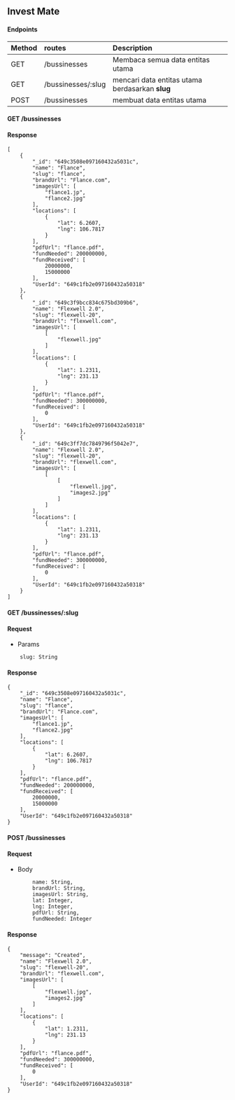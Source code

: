 
## Invest Mate

#### Endpoints



| Method | routes     | Description                       |
| :-------- | :------- | :-------------------------------- |
| GET      | /bussinesses | Membaca semua data entitas utama |
| GET      | /bussinesses/:slug | mencari data entitas utama berdasarkan **slug** |
| POST      | /bussinesses | membuat data entitas utama |

#### GET /bussinesses

#### Response
```https
[
    {
        "_id": "649c3508e097160432a5031c",
        "name": "Flance",
        "slug": "flance",
        "brandUrl": "Flance.com",
        "imagesUrl": [
            "flance1.jp",
            "flance2.jpg"
        ],
        "locations": [
            {
                "lat": 6.2607,
                "lng": 106.7817
            }
        ],
        "pdfUrl": "flance.pdf",
        "fundNeeded": 200000000,
        "fundReceived": [
            20000000,
            15000000
        ],
        "UserId": "649c1fb2e097160432a50318"
    },
    {
        "_id": "649c3f9bcc834c675bd309b6",
        "name": "Flexwell 2.0",
        "slug": "flexwell-20",
        "brandUrl": "flexwell.com",
        "imagesUrl": [
            [
                "flexwell.jpg"
            ]
        ],
        "locations": [
            {
                "lat": 1.2311,
                "lng": 231.13
            }
        ],
        "pdfUrl": "flance.pdf",
        "fundNeeded": 300000000,
        "fundReceived": [
            0
        ],
        "UserId": "649c1fb2e097160432a50318"
    },
    {
        "_id": "649c3ff7dc7849796f5042e7",
        "name": "Flexwell 2.0",
        "slug": "flexwell-20",
        "brandUrl": "flexwell.com",
        "imagesUrl": [
            [
                [
                    "flexwell.jpg",
                    "images2.jpg"
                ]
            ]
        ],
        "locations": [
            {
                "lat": 1.2311,
                "lng": 231.13
            }
        ],
        "pdfUrl": "flance.pdf",
        "fundNeeded": 300000000,
        "fundReceived": [
            0
        ],
        "UserId": "649c1fb2e097160432a50318"
    }
]

```

#### GET /bussinesses/:slug

#### Request
- Params
```
    slug: String
```


#### Response
```
{
    "_id": "649c3508e097160432a5031c",
    "name": "Flance",
    "slug": "flance",
    "brandUrl": "Flance.com",
    "imagesUrl": [
        "flance1.jp",
        "flance2.jpg"
    ],
    "locations": [
        {
            "lat": 6.2607,
            "lng": 106.7817
        }
    ],
    "pdfUrl": "flance.pdf",
    "fundNeeded": 200000000,
    "fundReceived": [
        20000000,
        15000000
    ],
    "UserId": "649c1fb2e097160432a50318"
}
```


#### POST /bussinesses

#### Request
- Body
```
        name: String,
        brandUrl: String,
        imagesUrl: String,
        lat: Integer,
        lng: Integer,
        pdfUrl: String,
        fundNeeded: Integer
```

#### Response
```
{
    "message": "Created",
    "name": "Flexwell 2.0",
    "slug": "flexwell-20",
    "brandUrl": "flexwell.com",
    "imagesUrl": [
        [
            "flexwell.jpg",
            "images2.jpg"
        ]
    ],
    "locations": [
        {
            "lat": 1.2311,
            "lng": 231.13
        }
    ],
    "pdfUrl": "flance.pdf",
    "fundNeeded": 300000000,
    "fundReceived": [
        0
    ],
    "UserId": "649c1fb2e097160432a50318"
}
```